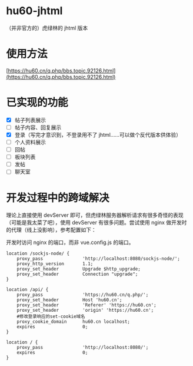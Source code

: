# hu60-jhtml

（并非官方的）虎绿林的 jhtml 版本

# 使用方法

[https://hu60.cn/q.php/bbs.topic.92126.html](https://hu60.cn/q.php/bbs.topic.92126.html)

# 已实现的功能

- [x] 帖子列表展示
- [ ] 帖子内容、回复展示
- [x] 登录（写完才意识到，不登录用不了 jhtml......可以做个反代版本供体验）
- [ ] 个人资料展示
- [ ] 回帖
- [ ] 板块列表
- [ ] 发帖
- [ ] 聊天室

# 开发过程中的跨域解决

理论上直接使用 devServer 即可，但虎绿林服务器解析请求有很多奇怪的表现（可能是我太菜了吧），使用 devServer 有很多问题。尝试使用 nginx 做开发时的代理（线上没影响），参考配置如下：

开发时访问 nginx 的端口，而非 vue.config.js 的端口。

```
location /sockjs-node/ {
    proxy_pass               'http://localhost:8080/sockjs-node/';
    proxy_http_version       1.1;
    proxy_set_header         Upgrade $http_upgrade;
    proxy_set_header         Connection "upgrade";
}

location /api/ {
    proxy_pass               'https://hu60.cn/q.php/';
    proxy_set_header         Host 'hu60.cn';
    proxy_set_header         'Referer' 'https://hu60.cn';
    proxy_set_header         'origin' 'https://hu60.cn';
    #修改登录响应的set-cookie域名
    proxy_cookie_domain      hu60.cn localhost;
    expires                  0;
}

location / {
    proxy_pass               'http://localhost:8080/';
    expires                  0;
}
```
